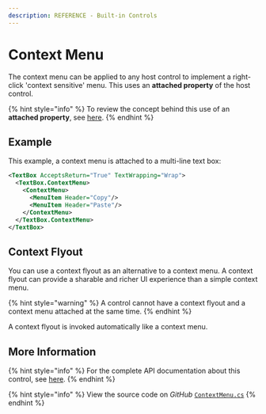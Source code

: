 ```yaml
---
description: REFERENCE - Built-in Controls
---
```


# Context Menu

The context menu can be applied to any host control to implement a right-click 'context sensitive' menu. This uses an **attached property** of the host control.

{% hint style="info" %}
To review the concept behind this use of  an **attached property**, see [here](../../concepts/attached-property.md).
{% endhint %}

## Example

This example, a context menu is attached to a multi-line text box:

```xml
<TextBox AcceptsReturn="True" TextWrapping="Wrap">
  <TextBox.ContextMenu>
    <ContextMenu>
      <MenuItem Header="Copy"/>
      <MenuItem Header="Paste"/>
    </ContextMenu>
  </TextBox.ContextMenu>     
</TextBox>
```

<!--figure><img src="../../.gitbook/assets/contextmenu.gif" alt=""><figcaption></figcaption></figure-->

## Context Flyout

You can use a context flyout as an alternative to a context menu. A context flyout can provide a sharable and richer UI experience than a simple context menu.&#x20;

{% hint style="warning" %}
A control cannot have a context flyout and a context menu attached at the same time.
{% endhint %}

A context flyout is invoked automatically like a context menu.&#x20;

## More Information

{% hint style="info" %}
For the complete API documentation about this control, see [here](http://reference.avaloniaui.net/api/Avalonia.Controls/ContextMenu/).
{% endhint %}

{% hint style="info" %}
View the source code on _GitHub_ [`ContextMenu.cs`](https://github.com/AvaloniaUI/Avalonia/blob/master/src/Avalonia.Controls/ContextMenu.cs)
{% endhint %}
